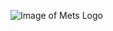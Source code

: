 ![Image of Mets Logo](
  https://en.wikipedia.org/wiki/Logos_and_uniforms_of_the_New_York_Mets#/media/File:New_York_Mets.svg)
  
